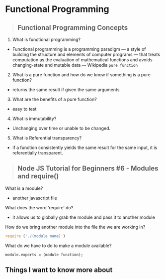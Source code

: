 # **Functional Programming**

> ## Functional Programming Concepts

1. What is functional programming?

- Functional programming is a programming paradigm — a style of building the structure and elements of computer programs — that treats computation as the evaluation of mathematical functions and avoids changing-state and mutable data — Wikipedia
`pure function`


2. What is a pure function and how do we know if something is a pure function?

+ returns the same result if given the same arguments

3. What are the benefits of a pure function?

- easy to test

4. What is immutability?

+ Unchanging over time or unable to be changed.


5. What is Referential transparency?

-  if a function consistently yields the same result for the same input, it is referentially transparent.

> ## Node JS Tutorial for Beginners #6 - Modules and require()

What is a module?

- another javascript file

What does the word ‘require’ do?

- it allows us to globally grab the module and pass it to another module

How do we bring another module into the file the we are working in?

```js
require ('./(module name)')
```
What do we have to do to make a module available?

```
module.exports = (module function);
```
## Things I want to know more about
